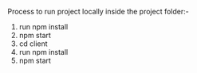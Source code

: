Process to run project locally
inside the project folder:-

1. run npm install
2. npm start
3. cd client
4. run npm install
5. npm start
